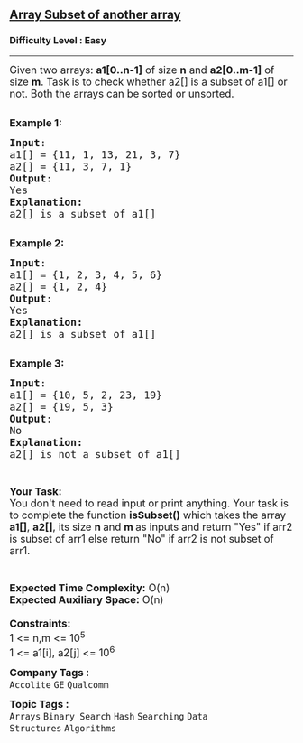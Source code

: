<h2><a href="https://practice.geeksforgeeks.org/problems/array-subset-of-another-array2317/1?page=1&difficulty[]=0&category[]=Arrays&category[]=Strings&curated[]=7&sortBy=submissions">Array Subset of another array</a></h2><h3>Difficulty Level : Easy</h3><hr><div class="problems_problem_content__Xm_eO"><p><span style="font-size:18px">Given two arrays: <strong>a1[0..n-1]</strong> of size <strong>n</strong> and <strong>a2[0..m-1]</strong> of size <strong>m</strong>. Task is to check whether a2[] is a subset of a1[] or not. Both the arrays can be sorted or unsorted.&nbsp;</span><br>
&nbsp;</p>

<p><span style="font-size:18px"><strong>Example 1:</strong></span></p>

<pre><span style="font-size:18px"><strong>Input</strong>:
a1[] = {11, 1, 13, 21, 3, 7}
a2[] = {11, 3, 7, 1}
<strong>Output</strong>:
Yes
<strong>Explanation:</strong>
a2[] is a subset of a1[]</span></pre>

<p><br>
<span style="font-size:18px"><strong>Example 2:</strong></span></p>

<pre><span style="font-size:18px"><strong>Input</strong>:
a1[] = {1, 2, 3, 4, 5, 6}
a2[] = {1, 2, 4}
<strong>Output</strong>:
Yes
<strong>Explanation:</strong>
a2[] is a subset of a1[]</span></pre>

<p><br>
<span style="font-size:18px"><strong>Example 3:</strong></span></p>

<pre><span style="font-size:18px"><strong>Input</strong>:
a1[] = {10, 5, 2, 23, 19}
a2[] = {19, 5, 3}<strong>
Output</strong>:
No<strong>
Explanation:</strong>
a2[] is not a subset of a1[]</span></pre>

<p>&nbsp;</p>

<p><span style="font-size:18px"><strong>Your Task:&nbsp;&nbsp;</strong><br>
You don't need to read input or print anything. Your task is to complete the function <strong>isSubset()</strong>&nbsp;which takes the array <strong>a1[]</strong>, <strong>a2[]</strong>, its size <strong>n </strong>and <strong>m </strong>as inputs and return "Yes" if arr2 is subset of arr1 else return "No" if arr2 is not subset of arr1.</span></p>

<p>&nbsp;</p>

<p><span style="font-size:18px"><strong>Expected Time Complexity:</strong> O(n)<br>
<strong>Expected Auxiliary Space:</strong> O(n)<br>
<br>
<strong>Constraints:</strong><br>
1 &lt;= n,m &lt;= 10<sup>5</sup><br>
1 &lt;= a1[i], a2[j] &lt;= 10<sup>6</sup></span></p>
</div><p><span style=font-size:18px><strong>Company Tags : </strong><br><code>Accolite</code>&nbsp;<code>GE</code>&nbsp;<code>Qualcomm</code>&nbsp;<br><p><span style=font-size:18px><strong>Topic Tags : </strong><br><code>Arrays</code>&nbsp;<code>Binary Search</code>&nbsp;<code>Hash</code>&nbsp;<code>Searching</code>&nbsp;<code>Data Structures</code>&nbsp;<code>Algorithms</code>&nbsp;